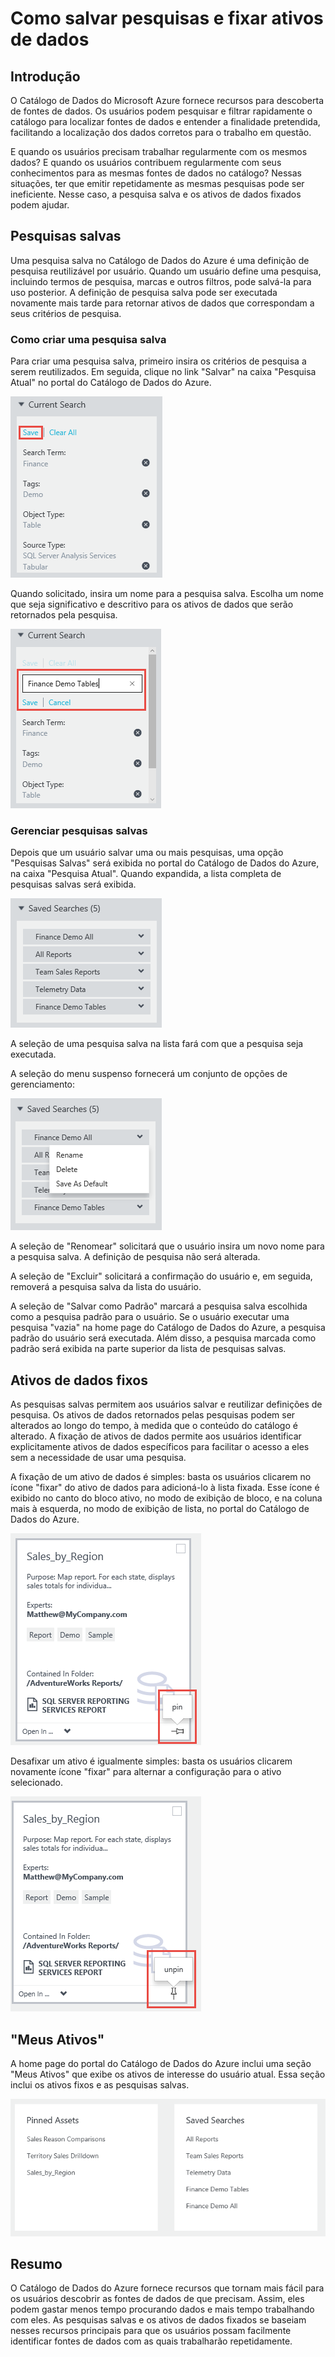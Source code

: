 <properties
   pageTitle="Como salvar pesquisas e fixar ativos de dados"
   description="Artigo de instruções que destaca recursos do Catálogo de Dados do Azure para salvar fontes de dados e ativos de dados para reutilização posterior."
   services="data-catalog"
   documentationCenter=""
   authors="steelanddata"
   manager="NA"
   editor=""
   tags=""/>
<tags
   ms.service="data-catalog"
   ms.devlang="NA"
   ms.topic="get-started-article"
   ms.tgt_pltfrm="NA"
   ms.workload="data-catalog"
   ms.date="02/26/2016"
   ms.author="maroche"/>

# Como salvar pesquisas e fixar ativos de dados

## Introdução

O Catálogo de Dados do Microsoft Azure fornece recursos para descoberta de fontes de dados. Os usuários podem pesquisar e filtrar rapidamente o catálogo para localizar fontes de dados e entender a finalidade pretendida, facilitando a localização dos dados corretos para o trabalho em questão.

E quando os usuários precisam trabalhar regularmente com os mesmos dados? E quando os usuários contribuem regularmente com seus conhecimentos para as mesmas fontes de dados no catálogo? Nessas situações, ter que emitir repetidamente as mesmas pesquisas pode ser ineficiente. Nesse caso, a pesquisa salva e os ativos de dados fixados podem ajudar.

## Pesquisas salvas

Uma pesquisa salva no Catálogo de Dados do Azure é uma definição de pesquisa reutilizável por usuário. Quando um usuário define uma pesquisa, incluindo termos de pesquisa, marcas e outros filtros, pode salvá-la para uso posterior. A definição de pesquisa salva pode ser executada novamente mais tarde para retornar ativos de dados que correspondam a seus critérios de pesquisa.

### Como criar uma pesquisa salva

Para criar uma pesquisa salva, primeiro insira os critérios de pesquisa a serem reutilizados. Em seguida, clique no link "Salvar" na caixa "Pesquisa Atual" no portal do Catálogo de Dados do Azure.

 ![Selecione “Salvar” para salvar as configurações de pesquisa atuais](./media/data-catalog-how-to-save-pin/01-save-option.png)

Quando solicitado, insira um nome para a pesquisa salva. Escolha um nome que seja significativo e descritivo para os ativos de dados que serão retornados pela pesquisa.

 ![Forneça um nome para a pesquisa salva](./media/data-catalog-how-to-save-pin/02-name.png)

### Gerenciar pesquisas salvas

Depois que um usuário salvar uma ou mais pesquisas, uma opção "Pesquisas Salvas" será exibida no portal do Catálogo de Dados do Azure, na caixa "Pesquisa Atual". Quando expandida, a lista completa de pesquisas salvas será exibida.

 ![Lista de pesquisas salvas](./media/data-catalog-how-to-save-pin/03-list.png)

A seleção de uma pesquisa salva na lista fará com que a pesquisa seja executada.

A seleção do menu suspenso fornecerá um conjunto de opções de gerenciamento:

 ![Opções para gerenciar as pesquisas salvas](./media/data-catalog-how-to-save-pin/04-managing.png)

A seleção de "Renomear" solicitará que o usuário insira um novo nome para a pesquisa salva. A definição de pesquisa não será alterada.

A seleção de "Excluir" solicitará a confirmação do usuário e, em seguida, removerá a pesquisa salva da lista do usuário.

A seleção de "Salvar como Padrão" marcará a pesquisa salva escolhida como a pesquisa padrão para o usuário. Se o usuário executar uma pesquisa "vazia" na home page do Catálogo de Dados do Azure, a pesquisa padrão do usuário será executada. Além disso, a pesquisa marcada como padrão será exibida na parte superior da lista de pesquisas salvas.

## Ativos de dados fixos

As pesquisas salvas permitem aos usuários salvar e reutilizar definições de pesquisa. Os ativos de dados retornados pelas pesquisas podem ser alterados ao longo do tempo, à medida que o conteúdo do catálogo é alterado. A fixação de ativos de dados permite aos usuários identificar explicitamente ativos de dados específicos para facilitar o acesso a eles sem a necessidade de usar uma pesquisa.

A fixação de um ativo de dados é simples: basta os usuários clicarem no ícone "fixar" do ativo de dados para adicioná-lo à lista fixada. Esse ícone é exibido no canto do bloco ativo, no modo de exibição de bloco, e na coluna mais à esquerda, no modo de exibição de lista, no portal do Catálogo de Dados do Azure.

![Como fixar um ativo de dados](./media/data-catalog-how-to-save-pin/05-pinning.png)

Desafixar um ativo é igualmente simples: basta os usuários clicarem novamente ícone "fixar" para alternar a configuração para o ativo selecionado.

![Como desafixar um ativo de dados](./media/data-catalog-how-to-save-pin/06-unpinning.png)

## "Meus Ativos"
A home page do portal do Catálogo de Dados do Azure inclui uma seção "Meus Ativos" que exibe os ativos de interesse do usuário atual. Essa seção inclui os ativos fixos e as pesquisas salvas.

![“Meus Ativos” na home page](./media/data-catalog-how-to-save-pin/07-my-assets.png)

## Resumo
O Catálogo de Dados do Azure fornece recursos que tornam mais fácil para os usuários descobrir as fontes de dados de que precisam. Assim, eles podem gastar menos tempo procurando dados e mais tempo trabalhando com eles. As pesquisas salvas e os ativos de dados fixados se baseiam nesses recursos principais para que os usuários possam facilmente identificar fontes de dados com as quais trabalharão repetidamente.

<!---HONumber=AcomDC_0302_2016-->